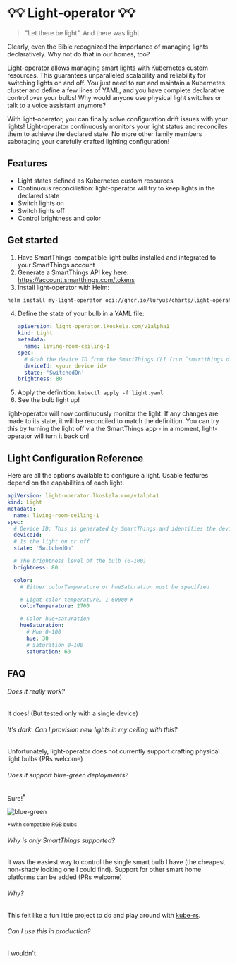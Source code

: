 
# 💡💡 Light-operator 💡💡

> "Let there be light". And there was light.

Clearly, even the Bible recognized the importance of managing lights declaratively. Why not do that in our homes, too?

Light-operator allows managing smart lights with Kubernetes custom resources. This guarantees unparalleled scalability and reliability for switching lights on and off. You just need to run and maintain a Kubernetes cluster and define a few lines of YAML, and you have complete declarative control over your bulbs! Why would anyone use physical light switches or talk to a voice assistant anymore?

With light-operator, you can finally solve configuration drift issues with your lights! Light-operator continuously monitors your light status and reconciles them to achieve the declared state. No more other family members sabotaging your carefully crafted lighting configuration!


## Features

- Light states defined as Kubernetes custom resources
- Continuous reconciliation: light-operator will try to keep lights in the declared state
- Switch lights on
- Switch lights off
- Control brightness and color


## Get started

1. Have SmartThings-compatible light bulbs installed and integrated to your SmartThings account
2. Generate a SmartThings API key here: https://account.smartthings.com/tokens
3. Install light-operator with Helm:
  ```bash
  helm install my-light-operator oci://ghcr.io/luryus/charts/light-operator
  ```
4. Define the state of your bulb in a YAML file:
	```yaml
	apiVersion: light-operator.lkoskela.com/v1alpha1
	kind: Light
	metadata:
	  name: living-room-ceiling-1
	spec:
	  # Grab the device ID from the SmartThings CLI (run `smartthings devices`)
	  deviceId: <your device id>
	  state: 'SwitchedOn'
    brightness: 80
    ```
5. Apply the definition: `kubectl apply -f light.yaml`
6. See the bulb light up!

light-operator will now continuously monitor the light. If any changes are made to its state, it will be reconciled to match the definition. You can try this by turning the light off via the SmartThings app - in a moment, light-operator will turn it back on!


## Light Configuration Reference
Here are all the options available to configure a light. Usable features depend on the capabilities of each light.
```yaml
apiVersion: light-operator.lkoskela.com/v1alpha1
kind: Light
metadata:
  name: living-room-ceiling-1
spec:
  # Device ID: This is generated by SmartThings and identifies the device
  deviceId:
  # Is the light on or off
  state: 'SwitchedOn'

  # The brightness level of the bulb (0-100)
  brightness: 80

  color:
    # Either colorTemperature or hueSaturation must be specified

    # Light color temperature, 1-60000 K
    colorTemperature: 2700

    # Color hue+saturation
    hueSaturation:
      # Hue 0-100
      hue: 30
      # Saturation 0-100
      saturation: 60
```


## FAQ

###### Does it really work?
It does! (But tested only with a single device)

###### It's dark. Can I provision new lights in my ceiling with this?
Unfortunately, light-operator does not currently support crafting physical light bulbs (PRs welcome)

###### Does it support blue-green deployments?
Sure!<sup>*</sup>

![blue-green](https://github.com/luryus/light-operator/assets/287814/0e14161f-fc4f-4bf8-ba9f-c75bd22f542c)


<sup>*With compatible RGB bulbs</sup>

###### Why is only SmartThings supported?
It was the easiest way to control the single smart bulb I have (the cheapest non-shady looking one I could find). Support for other smart home platforms can be added (PRs welcome)

###### Why?
This felt like a fun little project to do and play around with [kube-rs](https://kube.rs).

###### Can I use this in production?
I wouldn't

